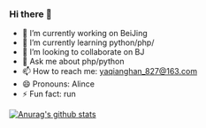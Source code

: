 ### Hi there 👋

- 🔭 I’m currently working on BeiJing
- 🌱 I’m currently learning python/php/
- 👯 I’m looking to collaborate on BJ
- 💬 Ask me about php/python
- 📫 How to reach me: yaqianghan_827@163.com
- 😄 Pronouns: Alince
- ⚡ Fun fact: run

[![Anurag's github stats](https://github-readme-stats.vercel.app/api?username=yaqianghan&show_icons=true&count_private=true)](https://github.com/anuraghazra/github-readme-stats)

